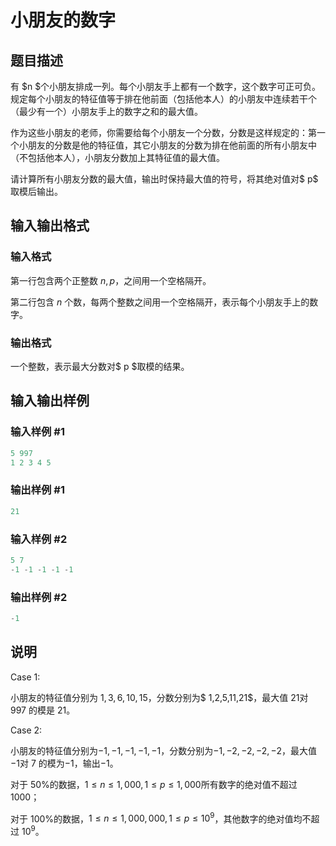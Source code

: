 # 小朋友的数字

## 题目描述

有 $n $个小朋友排成一列。每个小朋友手上都有一个数字，这个数字可正可负。规定每个小朋友的特征值等于排在他前面（包括他本人）的小朋友中连续若干个（最少有一个）小朋友手上的数字之和的最大值。

作为这些小朋友的老师，你需要给每个小朋友一个分数，分数是这样规定的：第一个小朋友的分数是他的特征值，其它小朋友的分数为排在他前面的所有小朋友中（不包括他本人），小朋友分数加上其特征值的最大值。

请计算所有小朋友分数的最大值，输出时保持最大值的符号，将其绝对值对$ p$ 取模后输出。

## 输入输出格式

### 输入格式

第一行包含两个正整数 $n,p$，之间用一个空格隔开。

第二行包含 $n$ 个数，每两个整数之间用一个空格隔开，表示每个小朋友手上的数字。

### 输出格式

一个整数，表示最大分数对$ p $取模的结果。

## 输入输出样例

### 输入样例 #1

```cpp
5 997 
1 2 3 4 5 

```
### 输出样例 #1

```cpp
21

```
### 输入样例 #2

```cpp
5 7 
-1 -1 -1 -1 -1 

```
### 输出样例 #2

```cpp
-1
```


## 说明

Case 1:

小朋友的特征值分别为 $1,3,6,10,15$，分数分别为$ 1,2,5,11,21$，最大值 $21$对 $997$ 的模是 $21$。

Case 2:

小朋友的特征值分别为$-1,-1,-1,-1,-1$，分数分别为$-1,-2,-2,-2,-2$，最大值$-1$对 $7$ 的模为$-1$，输出$-1$。

对于 $50\%$的数据，$1 ≤ n ≤ 1,000,1 ≤ p ≤ 1,000$所有数字的绝对值不超过 $1000$；

对于 $100\%$的数据，$1 ≤ n ≤ 1,000,000,1 ≤ p ≤ 10^9$，其他数字的绝对值均不超过 $10^9$。

